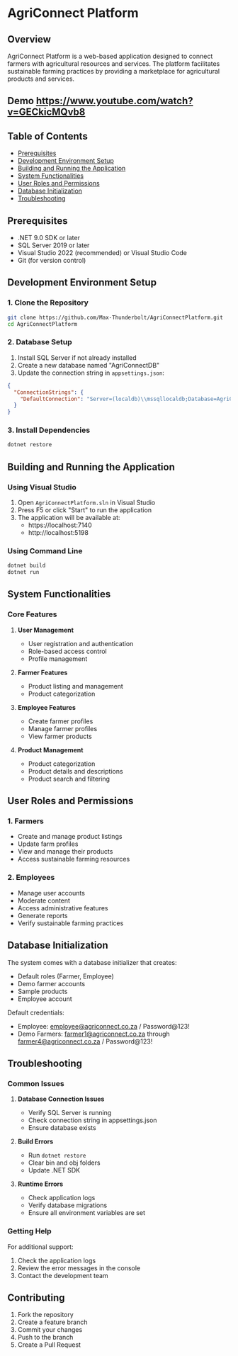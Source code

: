 # AgriConnect Platform

## Overview
AgriConnect Platform is a web-based application designed to connect farmers with agricultural resources and services. The platform facilitates sustainable farming practices by providing a marketplace for agricultural products and services.

## Demo https://www.youtube.com/watch?v=GECkicMQvb8

## Table of Contents
- [Prerequisites](#prerequisites)
- [Development Environment Setup](#development-environment-setup)
- [Building and Running the Application](#building-and-running-the-application)
- [System Functionalities](#system-functionalities)
- [User Roles and Permissions](#user-roles-and-permissions)
- [Database Initialization](#database-initialization)
- [Troubleshooting](#troubleshooting)

## Prerequisites
- .NET 9.0 SDK or later
- SQL Server 2019 or later
- Visual Studio 2022 (recommended) or Visual Studio Code
- Git (for version control)

## Development Environment Setup

### 1. Clone the Repository
```bash
git clone https://github.com/Max-Thunderbolt/AgriConnectPlatform.git
cd AgriConnectPlatform
```

### 2. Database Setup
1. Install SQL Server if not already installed
2. Create a new database named "AgriConnectDB"
3. Update the connection string in `appsettings.json`:
```json
{
  "ConnectionStrings": {
    "DefaultConnection": "Server=(localdb)\\mssqllocaldb;Database=AgriConnectDB;Trusted_Connection=True;MultipleActiveResultSets=true"
  }
}
```

### 3. Install Dependencies
```bash
dotnet restore
```

## Building and Running the Application

### Using Visual Studio
1. Open `AgriConnectPlatform.sln` in Visual Studio
2. Press F5 or click "Start" to run the application
3. The application will be available at:
   - https://localhost:7140
   - http://localhost:5198

### Using Command Line
```bash
dotnet build
dotnet run
```

## System Functionalities

### Core Features
1. **User Management**
   - User registration and authentication
   - Role-based access control
   - Profile management

2. **Farmer Features**
   - Product listing and management
   - Product categorization

3. **Employee Features**
   - Create farmer profiles
   - Manage farmer profiles
   - View farmer products

4. **Product Management**
   - Product categorization
   - Product details and descriptions
   - Product search and filtering

## User Roles and Permissions

### 1. Farmers
- Create and manage product listings
- Update farm profiles
- View and manage their products
- Access sustainable farming resources

### 2. Employees
- Manage user accounts
- Moderate content
- Access administrative features
- Generate reports
- Verify sustainable farming practices

## Database Initialization

The system comes with a database initializer that creates:
- Default roles (Farmer, Employee)
- Demo farmer accounts
- Sample products
- Employee account

Default credentials:
- Employee: employee@agriconnect.co.za / Password@123!
- Demo Farmers: farmer1@agriconnect.co.za through farmer4@agriconnect.co.za / Password@123!

## Troubleshooting

### Common Issues

1. **Database Connection Issues**
   - Verify SQL Server is running
   - Check connection string in appsettings.json
   - Ensure database exists

2. **Build Errors**
   - Run `dotnet restore`
   - Clear bin and obj folders
   - Update .NET SDK

3. **Runtime Errors**
   - Check application logs
   - Verify database migrations
   - Ensure all environment variables are set

### Getting Help
For additional support:
1. Check the application logs
2. Review the error messages in the console
3. Contact the development team

## Contributing
1. Fork the repository
2. Create a feature branch
3. Commit your changes
4. Push to the branch
5. Create a Pull Request
